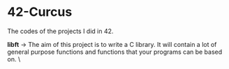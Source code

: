 # 42-Curcus
The codes of the projects I did in 42.

**libft** -> The aim of this project is to write a C library. It will contain a lot of general purpose functions and functions that your programs can be based on. \
